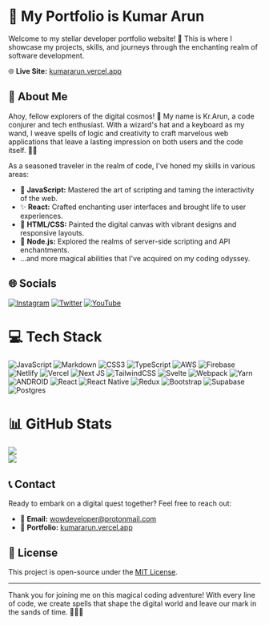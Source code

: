 # 🚀 My Portfolio is Kumar Arun

Welcome to my stellar developer portfolio website! 🌟 This is where I showcase my projects, skills, and journeys through the enchanting realm of software development.

🌐 **Live Site:** [kumararun.vercel.app](https://kumararun.vercel.app)

## 🌟 About Me

Ahoy, fellow explorers of the digital cosmos! 🚀 My name is Kr.Arun, a code conjurer and tech enthusiast. With a wizard's hat and a keyboard as my wand, I weave spells of logic and creativity to craft marvelous web applications that leave a lasting impression on both users and the code itself. 🎩✨


As a seasoned traveler in the realm of code, I've honed my skills in various areas:

- 🌟 **JavaScript:** Mastered the art of scripting and taming the interactivity of the web.
- ✨ **React:** Crafted enchanting user interfaces and brought life to user experiences.
- 🎨 **HTML/CSS:** Painted the digital canvas with vibrant designs and responsive layouts.
- 🦄 **Node.js:** Explored the realms of server-side scripting and API enchantments.
- ...and more magical abilities that I've acquired on my coding odyssey.

## 🌐 Socials

[![Instagram](https://img.shields.io/badge/Instagram-%23E4405F.svg?logo=Instagram&logoColor=white)](https://instagram.com/iamkrarun) [![Twitter](https://img.shields.io/badge/Twitter-%231DA1F2.svg?logo=Twitter&logoColor=white)](https://twitter.com/iamkrarun) [![YouTube](https://img.shields.io/badge/YouTube-%23FF0000.svg?logo=YouTube&logoColor=white)](https://youtube.com/@krarun)


# 💻 Tech Stack

![JavaScript](https://img.shields.io/badge/javascript-%23323330.svg?style=plastic&logo=javascript&logoColor=%23F7DF1E) ![Markdown](https://img.shields.io/badge/markdown-%23000000.svg?style=plastic&logo=markdown&logoColor=white) ![CSS3](https://img.shields.io/badge/css3-%231572B6.svg?style=plastic&logo=css3&logoColor=white) ![TypeScript](https://img.shields.io/badge/typescript-%23007ACC.svg?style=plastic&logo=typescript&logoColor=white) ![AWS](https://img.shields.io/badge/AWS-%23FF9900.svg?style=plastic&logo=amazon-aws&logoColor=white) ![Firebase](https://img.shields.io/badge/firebase-%23039BE5.svg?style=plastic&logo=firebase) ![Netlify](https://img.shields.io/badge/netlify-%23000000.svg?style=plastic&logo=netlify&logoColor=#00C7B7) ![Vercel](https://img.shields.io/badge/vercel-%23000000.svg?style=plastic&logo=vercel&logoColor=white) ![Next JS](https://img.shields.io/badge/Next-black?style=plastic&logo=next.js&logoColor=white) ![TailwindCSS](https://img.shields.io/badge/tailwindcss-%2338B2AC.svg?style=plastic&logo=tailwind-css&logoColor=white) ![Svelte](https://img.shields.io/badge/svelte-%23f1413d.svg?style=plastic&logo=svelte&logoColor=white) ![Webpack](https://img.shields.io/badge/webpack-%238DD6F9.svg?style=plastic&logo=webpack&logoColor=black) ![Yarn](https://img.shields.io/badge/yarn-%232C8EBB.svg?style=plastic&logo=yarn&logoColor=white) ![ANDROID](https://img.shields.io/badge/android-%2320232a.svg?style=plastic&logo=android&logoColor=%a4c639) ![React](https://img.shields.io/badge/react-%2320232a.svg?style=plastic&logo=react&logoColor=%2361DAFB) ![React Native](https://img.shields.io/badge/react_native-%2320232a.svg?style=plastic&logo=react&logoColor=%2361DAFB) ![Redux](https://img.shields.io/badge/redux-%23593d88.svg?style=plastic&logo=redux&logoColor=white) ![Bootstrap](https://img.shields.io/badge/bootstrap-%23563D7C.svg?style=plastic&logo=bootstrap&logoColor=white)  ![Supabase](https://img.shields.io/badge/Supabase-3ECF8E?style=plastic&logo=supabase&logoColor=white) ![Postgres](https://img.shields.io/badge/postgres-%23316192.svg?style=plastic&logo=postgresql&logoColor=white)

# 📊 GitHub Stats

![](https://github-readme-streak-stats.herokuapp.com/?user=iamkrarun&theme=dark&hide_border=false)<br/>
![](https://github-readme-stats.vercel.app/api/top-langs/?username=iamkrarun&theme=dark&hide_border=false&include_all_commits=true&count_private=true&layout=compact)



## 📞 Contact

Ready to embark on a digital quest together? Feel free to reach out:

- 📧 **Email:** [wowdeveloper@protonmail.com](mailto:wowdeveloper@protonmail.com)
- 🔗 **Portfolio:** [kumararun.vercel.app](https://kumararun.vercel.app)

## 📜 License

This project is open-source under the [MIT License](LICENSE).

---

Thank you for joining me on this magical coding adventure! With every line of code, we create spells that shape the digital world and leave our mark in the sands of time. 🧙‍♂️✨
